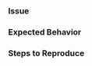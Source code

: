 ### Issue
<!--
Describe the issue that is experienced
//-->

### Expected Behavior
<!--
Describe the behavior that should be happening
//-->

### Steps to Reproduce
<!--
Describe steps to reproduce the issue
//-->
